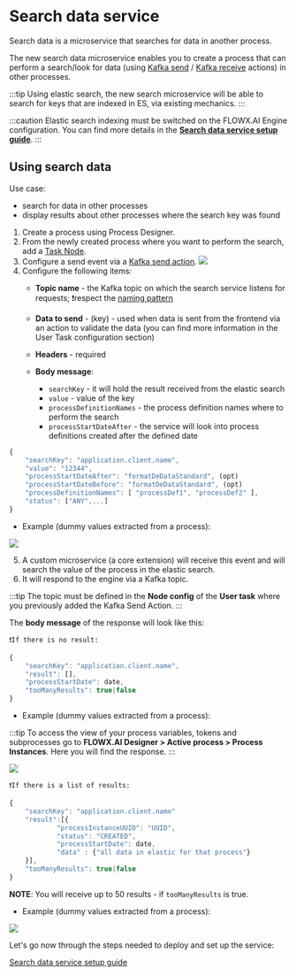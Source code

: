 # Search data service

Search data is a microservice that searches for data in another process.

The new search data microservice enables you to create a process that can perform a search/look for data (using [Kafka send](../../../building-blocks/node/message-send-received-task-node.md#configuring-a-message-send-task-node) / [Kafka receive](../../../building-blocks/node/message-send-received-task-node.md#configuring-a-message-receive-task-node) actions) in other processes.

:::tip
Using elastic search, the new search microservice will be able to search for keys that are indexed in ES, via existing mechanics.
::: 

:::caution
Elastic search indexing must be switched on the FLOWX.AI Engine configuration. You can find more details in the [**Search data service setup guide**](../../platform-setup-guide/search-data-service-setup-guide.md).
:::

## Using search data

Use case:
* search for data in other processes
* display results about other processes where the search key was found

1. Create a process using Process Designer.
2. From the newly created process where you want to perform the search, add a [Task Node](../../../building-blocks/node/task-node). 
3. Configure a send event via a [Kafka send action](../../../building-blocks/node/message-send-received-task-node.md#example-of-a-message-send-event).
![](https://s3.eu-west-1.amazonaws.com/docx.flowx.ai/platform-deep-dive/kafka_send_action_search.png)
4. Configure the following items:
    + **Topic name** - the Kafka topic on which the search service listens for requests; ❗️respect the [naming pattern](../../platform-setup-guide/flowx-engine-setup-guide/flowx-engine-setup-guide.md#kafka-configuration)
	+ **Data to send** - (key) - used when data is sent from the frontend via an action to validate the data (you can find more information in the User Task configuration section)
    + **Headers** - required
    + **Body message**:

		+ `searchKey` - it will hold the result received from the elastic search
		+ `value` - value of the key
		+ `processDefinitionNames` - the process definition names where to perform the search
		+ `processStartDateAfter` - the service will look into process definitions created after the defined date

```javascript
{
	"searchKey": "application.client.name",
	"value": "12344",
	"processStartDateAfter": "formatDeDataStandard", (opt)
	"processStartDateBefore": "formatDeDataStandard", (opt)
	"processDefinitionNames": [ "processDef1", "processDef2" ],
	"status": ["ANY",...]
}
```

* Example (dummy values extracted from a process):

![](https://s3.eu-west-1.amazonaws.com/docx.flowx.ai/platform-deep-dive/topics_headers_body.png)

5. A custom microservice (a core extension) will receive this event and will search the value of the process in the elastic search.
6. It will respond to the engine via a Kafka topic.

:::tip
The topic must be defined in the **Node config** of the **User task** where you previously added the Kafka Send Action.
:::

The **body message** of the response will look like this:

	❗️If there is no result:

```javascript
{
	"searchKey": "application.client.name",
	"result": [],
	"processStartDate": date,
	"tooManyResults": true|false
}
```


* Example (dummy values extracted from a process):

:::tip
To access the view of your process variables, tokens and subprocesses go to **FLOWX.AI Designer > Active process > Process Instances**. Here you will find the response.
::: 

![](https://s3.eu-west-1.amazonaws.com/docx.flowx.ai/platform-deep-dive/search_data_no_result.png)
    
	❗️If there is a list of results:

```javascript
{
	"searchKey": "application.client.name"
	"result":[{
			"processInstanceUUID": "UUID",
			"status": "CREATED",
			"processStartDate": date,
			"data" : {"all data in elastic for that process"}
	}],
	"tooManyResults": true|false
}
```
**NOTE**: You will receive up to 50 results - if `tooManyResults` is true.


* Example (dummy values extracted from a process):

![](https://s3.eu-west-1.amazonaws.com/docx.flowx.ai/platform-deep-dive/search_data_response.png)


Let's go now through the steps needed to deploy and set up the service:

[Search data service setup guide](../..//platform-setup-guide/search-data-service-setup-guide.md)